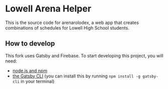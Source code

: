 # Lowell Arena Helper
This is the source code for arenarolodex, a web app that creates combinations of
schedules for Lowell High School students.

## How to develop
This fork uses Gatsby and Firebase.
To start developing this project, you will need:
- [node.js and npm](https://nodejs.org/)
- [the Gatsby CLI](https://www.gatsbyjs.org/) (you can install this by running
  `npm install -g gatsby-cli` in your terminal)

